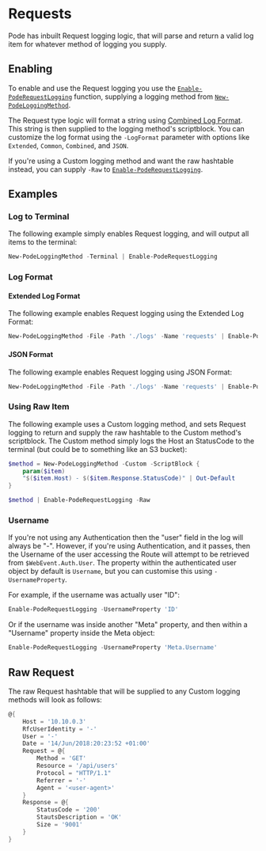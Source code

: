 # Requests

Pode has inbuilt Request logging logic, that will parse and return a valid log item for whatever method of logging you supply.

## Enabling

To enable and use the Request logging you use the [`Enable-PodeRequestLogging`](../../../../Functions/Logging/Enable-PodeRequestLogging) function, supplying a logging method from [`New-PodeLoggingMethod`](../../../../Functions/Logging/New-PodeLoggingMethod).

The Request type logic will format a string using [Combined Log Format](https://httpd.apache.org/docs/1.3/logs.html#combined).
This string is then supplied to the logging method's scriptblock. You can customize the log format using the `-LogFormat` parameter with options like `Extended`, `Common`, `Combined`, and `JSON`.

If you're using a Custom logging method and want the raw hashtable instead, you can supply `-Raw` to [`Enable-PodeRequestLogging`](../../../../Functions/Logging/Enable-PodeRequestLogging).

## Examples

### Log to Terminal

The following example simply enables Request logging, and will output all items to the terminal:

```powershell
New-PodeLoggingMethod -Terminal | Enable-PodeRequestLogging
```

### Log Format

#### Extended Log Format
The following example enables Request logging using the Extended Log Format:

```powershell
New-PodeLoggingMethod -File -Path './logs' -Name 'requests' | Enable-PodeRequestLogging -LogFormat 'Extended'
```

#### JSON Format
The following example enables Request logging using JSON Format:

```powershell
New-PodeLoggingMethod -File -Path './logs' -Name 'requests' | Enable-PodeRequestLogging -LogFormat 'Json'
```


### Using Raw Item

The following example uses a Custom logging method, and sets Request logging to return and supply the raw hashtable to the Custom method's scriptblock. The Custom method simply logs the Host an StatusCode to the terminal (but could be to something like an S3 bucket):

```powershell
$method = New-PodeLoggingMethod -Custom -ScriptBlock {
    param($item)
    "$($item.Host) - $($item.Response.StatusCode)" | Out-Default
}

$method | Enable-PodeRequestLogging -Raw
```

### Username

If you're not using any Authentication then the "user" field in the log will always be "-". However, if you're using Authentication, and it passes, then the Username of the user accessing the Route will attempt to be retrieved from `$WebEvent.Auth.User`. The property within the authenticated user object by default is `Username`, but you can customise this using `-UsernameProperty`.

For example, if the username was actually user "ID":

```powershell
Enable-PodeRequestLogging -UsernameProperty 'ID'
```

Or if the username was inside another "Meta" property, and then within a "Username" property inside the Meta object:

```powershell
Enable-PodeRequestLogging -UsernameProperty 'Meta.Username'
```

## Raw Request

The raw Request hashtable that will be supplied to any Custom logging methods will look as follows:

```powershell
@{
    Host = '10.10.0.3'
    RfcUserIdentity = '-'
    User = '-'
    Date = '14/Jun/2018:20:23:52 +01:00'
    Request = @{
        Method = 'GET'
        Resource = '/api/users'
        Protocol = "HTTP/1.1"
        Referrer = '-'
        Agent = '<user-agent>'
    }
    Response = @{
        StatusCode = '200'
        StautsDescription = 'OK'
        Size = '9001'
    }
}
```
